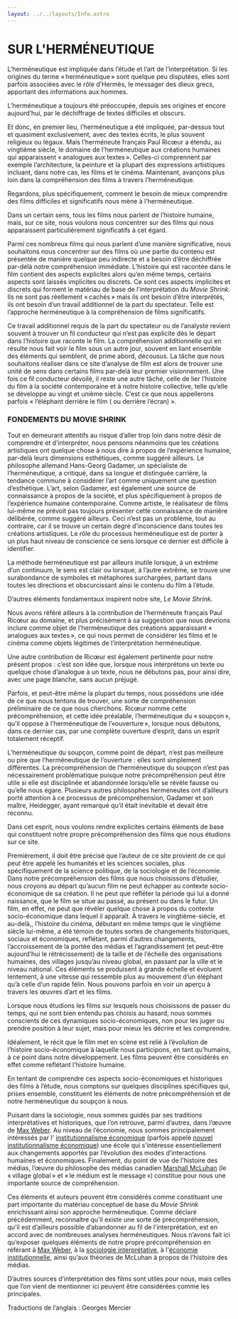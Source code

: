 ```yaml
---
layout: ../../layouts/Info.astro
---
```


# SUR L'HERMÉNEUTIQUE

L’herméneutique est impliquée dans l’étude et l’art de l’interprétation. Si les origines du terme « herméneutique » sont quelque peu disputées, elles sont parfois associées avec le rôle d’Hermès, le messager des dieux grecs, apportant des informations aux hommes.

L’herméneutique a toujours été préoccupée, depuis ses origines et encore aujourd’hui, par le déchiffrage de textes difficiles et obscurs.

Et donc, en premier lieu, l’herméneutique a été impliquée, par-dessus tout et quasiment exclusivement, avec des textes écrits, le plus souvent religieux ou légaux. Mais l’herméneute français Paul Ricœur a étendu, au vingtième siècle, le domaine de l’herméneutique aux créations humaines qui apparaissent « analogues aux textes ». Celles-ci comprennent par exemple l’architecture, la peinture et la plupart des expressions artistiques incluant, dans notre cas, les films et le cinéma. Maintenant, avançons plus loin dans la compréhension des films à travers l’herméneutique.

Regardons, plus spécifiquement, comment le besoin de mieux comprendre des films difficiles et significatifs nous mène à l’herméneutique.

Dans un certain sens, tous les films nous parlent de l’histoire humaine, mais, sur ce site, nous voulons nous concentrer sur des films qui nous apparaissent particulièrement significatifs à cet égard.

Parmi ces nombreux films qui nous parlent d’une manière significative, nous souhaitons nous concentrer sur des films où une partie du contenu est présentée de manière quelque peu indirecte et a besoin d’être déchiffrée par-delà notre compréhension immédiate. L’histoire qui est racontée dans le film contient des aspects explicites alors qu’en même temps, certains aspects sont laissés implicites ou discrets. Ce sont ces aspects implicites et discrets qui forment le matériau de base de l’interprétation du _Movie Shrink_. Ils ne sont pas réellement « cachés » mais ils ont besoin d’être interprétés, ils ont besoin d’un travail additionnel de la part du spectateur. Telle est l’approche herméneutique à la compréhension de films significatifs.

Ce travail additionnel requis de la part du spectateur ou de l’analyste revient souvent à trouver un fil conducteur qui n’est pas explicite dès le départ dans l’histoire que raconte le film. La compréhension additionnelle qui en résulte nous fait voir le film sous un autre jour, souvent en liant ensemble des éléments qui semblent, de prime abord, décousus. La tâche que nous souhaitons réaliser dans ce site d’analyse de film est alors de trouver une unité de sens dans certains films par-delà leur premier visionnement. Une fois ce fil conducteur dévoilé, il reste une autre tâche, celle de lier l’histoire du film à la société contemporaine et à notre histoire collective, telle qu’elle se développe au vingt et unième siècle. C’est ce que nous appellerons parfois « l’éléphant derrière le film ( ou derrière l’écran) ».

### FONDEMENTS DU MOVIE SHRINK

Tout en demeurant attentifs au risque d’aller trop loin dans notre désir de comprendre et d’interpréter, nous pensons néanmoins que les créations artistiques ont quelque chose à nous dire à propos de l’expérience humaine, par-delà leurs dimensions esthétiques, comme suggéré ailleurs. Le philosophe allemand Hans-Georg Gadamer, un spécialiste de l’herméneutique, a critiqué, dans sa longue et distinguée carrière, la tendance commune à considérer l’art comme uniquement une question d’esthétique. L’art, selon Gadamer, est également une source de connaissance à propos de la société, et plus spécifiquement à propos de l’expérience humaine contemporaine. Comme artiste, le réalisateur de films lui-même ne prévoit pas toujours présenter cette connaissance de manière délibérée, comme suggéré ailleurs. Ceci n’est pas un problème, tout au contraire, car il se trouve un certain degré d’inconscience dans toutes les créations artistiques. Le rôle du processus herméneutique est de porter à un plus haut niveau de conscience ce sens lorsque ce dernier est difficile à identifier.

La méthode herméneutique est par ailleurs inutile lorsque, à un extrême d’un continuum, le sens est clair ou lorsque, à l’autre extrême, se trouve une surabondance de symboles et métaphores surchargées, partant dans toutes les directions et obscurcissant ainsi le contenu du film à l’étude.

D’autres éléments fondamentaux inspirent notre site, _Le Movie Shrink_.

Nous avons référé ailleurs à la contribution de l’herméneute français Paul Ricœur au domaine, et plus précisément à sa suggestion que nous devrions inclure comme objet de l’herméneutique des créations apparaissant « analogues aux textes », ce qui nous permet de considérer les films et le cinéma comme objets légitimes de l’interprétation herméneutique.

Une autre contribution de Ricœur est également pertinente pour notre présent propos : c’est son idée que, lorsque nous interprétons un texte ou quelque chose d’analogue à un texte, nous ne débutons pas, pour ainsi dire, avec une page blanche, sans aucun préjugé.

Parfois, et peut-être même la plupart du temps, nous possédons une idée de ce que nous tentons de trouver, une sorte de compréhension préliminaire de ce que nous cherchons. Ricœur nomme cette précompréhension, et cette idée préalable, l’herméneutique du « soupçon », qu’il oppose à l’herméneutique de l’«ouverture », lorsque nous débutons, dans ce dernier cas, par une complète ouverture d’esprit, dans un esprit totalement réceptif.

L’herméneutique du soupçon, comme point de départ, n’est pas meilleure ou pire que l’herméneutique de l’ouverture : elles sont simplement différentes. La précompréhension de l’herméneutique du soupçon n’est pas nécessairement problématique puisque notre précompréhension peut être utile si elle est disciplinée et abandonnée lorsqu’elle se révèle fausse ou qu’elle nous égare. Plusieurs autres philosophes herméneutes ont d’ailleurs porté attention à ce processus de précompréhension, Gadamer et son maître, Heidegger, ayant remarqué qu’il était inévitable et devait être reconnu.

Dans cet esprit, nous voulons rendre explicites certains éléments de base qui constituent notre propre précompréhension des films que nous étudions sur ce site.

Premièrement, il doit être précisé que l’auteur de ce site provient de ce qui peut être appelé les humanités et les sciences sociales, plus spécifiquement de la science politique, de la sociologie et de l’économie. Dans notre précompréhension des films que nous choisissons d’étudier, nous croyons au départ qu’aucun film ne peut échapper au contexte socio-économique de sa création. Il ne peut que refléter la période qui lui a donné naissance, que le film se situe au passé, au présent ou dans le futur. Un film, en effet, ne peut que révéler quelque chose à propos du contexte socio-économique dans lequel il apparaît. À travers le vingtième-siècle, et au-delà,, l’histoire du cinéma, débutant en même temps que le vingtième siècle lui-même, a été témoin de toutes sortes de changements historiques, sociaux et économiques, reflétant, parmi d’autres changements, l’accroissement de la portée des médias et l’agrandissement (et peut-être aujourd’hui le rétrécissement) de la taille et de l’échelle des organisations humaines, des villages jusqu’au niveau global, en passant par la ville et le niveau national. Ces éléments se produisent à grande échelle et évoluent lentement, à une vitesse qui ressemble plus au mouvement d’un éléphant qu’à celle d’un rapide félin. Nous pouvons parfois en voir un aperçu à travers les œuvres d’art et les films.

Lorsque nous étudions les films sur lesquels nous choisissons de passer du temps, qui ne sont bien entendu pas choisis au hasard, nous sommes conscients de ces dynamiques socio-économiques, non pour les juger ou prendre position à leur sujet, mais pour mieux les décrire et les comprendre.

Idéalement, le récit que le film met en scène est relié à l’évolution de l’histoire socio-économique à laquelle nous participons, en tant qu’humains, à ce point dans notre développement. Les films peuvent être considérés en effet comme reflétant l’histoire humaine.

En tentant de comprendre ces aspects socio-économiques et historiques des films à l’étude, nous comptons sur quelques disciplines spécifiques qui, prises ensemble, constituent les éléments de notre précompréhension et de notre herméneutique du soupçon à nous.

Puisant dans la sociologie, nous sommes guidés par ses traditions interprétatives et historiques, que l’on retrouve, parmi d’autres, dans l’œuvre de [Max Weber](https://fr.wikipedia.org/wiki/Max_Weber). Au niveau de l’économie, nous sommes principalement intéressés par l' [institutionnalisme économique](https://fr.wikipedia.org/wiki/Institutional_economics) (parfois appelé [nouvel institutionnalisme économique](https://fr.wikipedia.org/wiki/New_institutional_economics)) une école qui s’intéresse essentiellement aux changements apportés par l’évolution des modes d’interactions humaines et économiques. Finalement, du point de vue de l’histoire des médias, l’œuvre du philosophe des médias canadien [Marshall McLuhan](https://fr.wikipedia.org/wiki/Marshall_McLuhan) (le « village global » et « le médium est le message ») constitue pour nous une importante source de compréhension.

Ces éléments et auteurs peuvent être considérés comme constituant une part importante du matériau conceptuel de base du _Movie Shrink_ enrichissant ainsi son approche herméneutique. Comme déclaré précédemment, reconnaître qu’il existe une sorte de précompréhension, qu’il est d’ailleurs possible d’abandonner au fil de l’interprétation, est en accord avec de nombreuses analyses herméneutiques. Nous n’avons fait ici qu’exposer quelques éléments de notre propre précompréhension en référant à [Max Weber](https://fr.wikipedia.org/wiki/Max_Weber), à la [sociologie interprétative](https://fr.wikipedia.org/wiki/Verstehen#Meaning), à l'[économie institutionnelle](https://fr.wikipedia.org/wiki/Institutional_economics), ainsi qu’aux théories de McLuhan à propos de l’histoire des médias.

D’autres sources d’interprétation des films sont utiles pour nous, mais celles que l’on vient de mentionner ici peuvent être considérées comme les principales.

Traductions de l’anglais : Georges Mercier